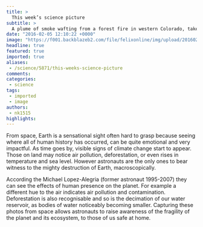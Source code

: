 ```yaml
---
title: >
  This week’s science picture
subtitle: >
  A plume of smoke wafting from a forest fire in western Colorado, taken by astronauts aboard the ISS.
date: "2016-02-05 12:10:22 +0000"
image: "https://f001.backblazeb2.com/file/felixonline/img/upload/201602051209-felix-12422219_10156431989565394_1913776019_o.jpg"
headline: true
featured: true
imported: true
aliases:
 - /science/5871/this-weeks-science-picture
comments:
categories:
 - science
tags:
 - imported
 - image
authors:
 - nk1515
highlights:
---
```


From space, Earth is a sensational sight often hard to grasp because seeing where all of human history has occurred, can be quite emotional and very impactful. As time goes by, visible signs of climate change start to appear. Those on land may notice air pollution, deforestation, or even rises in temperature and sea level. However astronauts are the only ones to bear witness to the mighty destruction of Earth, macroscopically.

According the Michael Lopez-Alegria (former astronaut 1995-2007) they can see the effects of human presence on the planet. For example a different hue to the air indicates air pollution and contamination. Deforestation is also recognisable and so is the decimation of our water reservoir, as bodies of water noticeably becoming smaller. Capturing these photos from space allows astronauts to raise awareness of the fragility of the planet and its ecosystem, to those of us safe at home.
